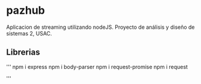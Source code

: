 # pazhub
Aplicacion de streaming utilizando nodeJS.
Proyecto de análisis y diseño de sistemas 2, USAC.

## Librerias

'''
npm i express
npm i body-parser
npm i request-promise
npm i request

'''
